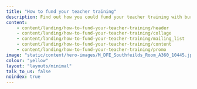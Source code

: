 ```yaml
---
title: "How to fund your teacher training"
description: Find out how you could fund your teacher training with bursaries and scholarships available up to £30k, depending on the subject you're training to teach.
content:
    - content/landing/how-to-fund-your-teacher-training/header
    - content/landing/how-to-fund-your-teacher-training/collage
    - content/landing/how-to-fund-your-teacher-training/mailing_list
    - content/landing/how-to-fund-your-teacher-training/content
    - content/landing/how-to-fund-your-teacher-training/promo
image: "static/content/hero-images/M_DFE_Southfeilds_Room_A360_10445.jpg"
colour: "yellow"
layout: "layouts/minimal"
talk_to_us: false
noindex: true
---
```

